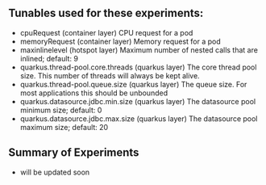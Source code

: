 ## Tunables used for these experiments:
- cpuRequest (container layer)
	CPU request for a pod
- memoryRequest (container layer)
	Memory request for a pod
- maxinlinelevel (hotspot layer)
	Maximum number of nested calls that are inlined; default: 9
- quarkus.thread-pool.core.threads (quarkus layer)
	The core thread pool size. This number of threads will always be kept alive.
- quarkus.thread-pool.queue.size (quarkus layer) 
	The queue size. For most applications this should be unbounded
- quarkus.datasource.jdbc.min.size (quarkus layer)
	The datasource pool minimum size; default: 0
- quarkus.datasource.jdbc.max.size (quarkus layer)
	The datasource pool maximum size; default: 20

## Summary of Experiments
- will be updated soon 
